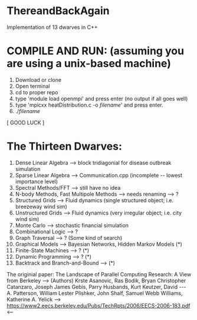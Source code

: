 # ThereandBackAgain
Implementation of 13 dwarves in C++
# COMPILE AND RUN: (assuming you are using a unix-based machine)
1. Download or clone
2. Open terminal
3. cd to proper repo
4. type 'module load openmpi' and press enter (no output if all goes well)
5. type 'mpicxx heatDistribution.c -o *filename*' and press enter. 
6. ./*filename*

[                                                      GOOD LUCK                                                            ]


# The Thirteen Dwarves: 
1. Dense Linear Algebra --> block tridiagonial for disease outbreak simulation
2. Sparse Linear Algebra --> Communication.cpp (incomplete -- lowest importance level)
3. Spectral Methods/FFT --> still have no idea
4. N-body Methods, Fast Multipole Methods --> needs renaming --> ?
5. Structured Grids --> Fluid dynamics (single structured object; i.e. breezeway wind sim)
6. Unstructured Grids --> Fluid dynamics (very irregular object; i.e. city wind sim)
7. Monte Carlo --> stochastic financial simulation
8. Combinational Logic --> ?
9. Graph Traversal --> ? (Some kind of search)
10. Graphical Models --> Bayesian Networks, Hidden Markov Models (*)
11. Finite-State Machines --> ? (*)
12. Dynamic Programming --> ? (*)
13. Backtrack and Branch-and-Bound -->  (*)

The originial paper: The Landscape of Parallel Computing Research: A View from Berkeley
--> (Authors) Krste Asanovic, Ras Bodik, Bryan Christopher Catanzaro, Joseph James Gebis, Parry Husbands, Kurt Keutzer, David ---  A. Patterson, William Lester Plishker, John Shalf, Samuel Webb Williams, Katherine A. Yelick
--> https://www2.eecs.berkeley.edu/Pubs/TechRpts/2006/EECS-2006-183.pdf <--

